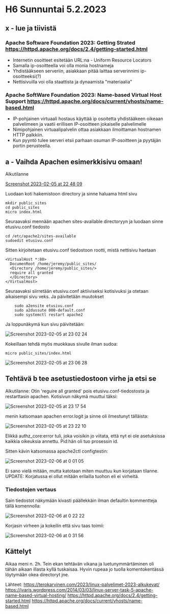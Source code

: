 # H6 Sunnuntai 5.2.2023

## x - lue ja tiivistä 

### Apache Software Foundation 2023: Getting Strated https://httpd.apache.org/docs/2.4/getting-started.html

- Internetin osoitteet esitetään URL:na - Uniform Resource Locators
- Samalla ip-osoitteella voi olla monia hostnameja
- Yhdistääkseen serveriin, asiakkaan pitää laittaa serverinnimi ip-osoitteeksi(?)
- Nettisivuilla voi olla staattista ja dynaamista "materiaalia"

### Apache SoftWare Foundation 2023: Name-based Virtual Host Support https://httpd.apache.org/docs/current/vhosts/name-based.html

- IP-pohjainen virtuaali hostaus käyttää ip osoitetta yhdistääkeen oikeaan palvelimeen ja vaatii erillisen IP-osoitteen jokaiselle palvelimelle
- Nimipohjainen virtuaalipalvelin ottaa asiakkaan ilmoittaman hostnamen HTTP palkkiin.
-  Kun pyyntö tulee serveri etsii <VirtualHost> parhaan osuman IP-osoitteen ja pyytäjän portin perusteella.


## a - Vaihda Apachen esimerkkisivu omaan!

Alkutilanne
    
[Screenshot 2023-02-05 at 22 48 09](https://user-images.githubusercontent.com/104775534/216844987-b46148db-c895-44b5-b49e-8ed9ca37d300.png)


Luodaan koti hakemistoon directory ja sinne haluama html sivu

    mkdir public_sites
    cd public_sites
    micro index.html
    
 Seuraavaksi mennään apachen sites-available directoryyn ja luodaan sinne etusivu.conf tiedosto
 
    cd /etc/apache2/sites-available
    sudoedit etusivu.conf
    
 Sitten kirjoitetaan etusivu.conf tiedostoon rootti, mistä nettisivu haetaan
 
    <VirtualHost *:80>
      DocumenRoot /home/jeremy/public_sites/
      <Directory /home/jeremy/public_sites/>
      require all granted
      </Directory>
    </VirtualHost>
    
  Seuraavaksi siirretään etusivu.conf aktiiviseksi kotisivuksi ja otetaan aikaisempi sivu veks. Ja päivitetään muutokset
    
        sudo a2ensite etusivu.conf
        sudo a2dussute 000-default.conf
        sudo systemctl restart apache2
        
Ja loppunäkymä kun sivu päivitetään:

![Screenshot 2023-02-05 at 23 02 24](https://user-images.githubusercontent.com/104775534/216845602-0246bdfd-4eba-4476-b522-5b90e1275c40.png)

Kokeillaan tehdä myös muokkaus sivulle ilman sudoa:
  
    micro public_sites/index.html
    
![Screenshot 2023-02-05 at 23 06 28](https://user-images.githubusercontent.com/104775534/216845798-375b11d9-4e4a-4792-bbf7-b69e12750add.png)


## Tehtävä b tee asetustiedostoon virhe ja etsi se

Alkutilanne: Otin 'reguire all granted' pois etusivu.conf-tiedostosta ja restarttasin apachen. Kotisivun näkymä muuttui täksi: 
  
![Screenshot 2023-02-05 at 23 17 54](https://user-images.githubusercontent.com/104775534/216846374-2a91a93b-2bd2-41ee-be7c-07d2822825db.png)

menin katsomaan apachen error.logit ja sinne oli ilmestunyt tälläista:
        
![Screenshot 2023-02-05 at 23 22 10](https://user-images.githubusercontent.com/104775534/216846773-e661eebc-e4cc-4874-8423-cc2f976f47b6.png)

Elikkä authz_core:error tuli, joka voisikin jo viitata, että nyt ei ole asetuksissa kaikkia oikeuksia annettu. Pid:hän oli tuo prosessin id.

Sitten kävin katsomassa apache2ctl configtestin:

![Screenshot 2023-02-06 at 0 01 05](https://user-images.githubusercontent.com/104775534/216848416-cde4f30b-69c7-465f-b541-4979a3769f5e.png)

Ei sano vielä mitään, mutta katotaan miten muuttuu kun korjataan tilanne. UPDATE: Korjatussa ei ollut mitään erilailla tuohon eli ei virheitä.

### Tiedostojen vertaus

Sain tiedostot näkymään kivasti päällekkäin ilman defaultin kommentteja tällä komennolla:

![Screenshot 2023-02-06 at 0 22 22](https://user-images.githubusercontent.com/104775534/216849282-8bcde615-ac3a-4ca4-a01f-832631969739.png)


Korjasin virheen ja kokeilin että sivu taas toimii:

![Screenshot 2023-02-06 at 0 31 56](https://user-images.githubusercontent.com/104775534/216849680-57771a09-b952-47dc-9d3f-24885fbf91e8.png)


## Kättelyt

Aikaa meni n. 2h. Tein ekan tehtävän vikana ja luetunymmärtäminen oli tähän aikaan illasta kyllä tuskaisaa. Hyvin rupeaa jo tuolla komentokentässä löytymään okea directoryt jne.

Lähteet: https://terokarvinen.com/2023/linux-palvelimet-2023-alkukevat/
https://jvaris.wordpress.com/2014/03/03/linux-server-task-5-apache-name-based-virtual-hosting/
https://httpd.apache.org/docs/2.4/getting-started.html
https://httpd.apache.org/docs/current/vhosts/name-based.html

